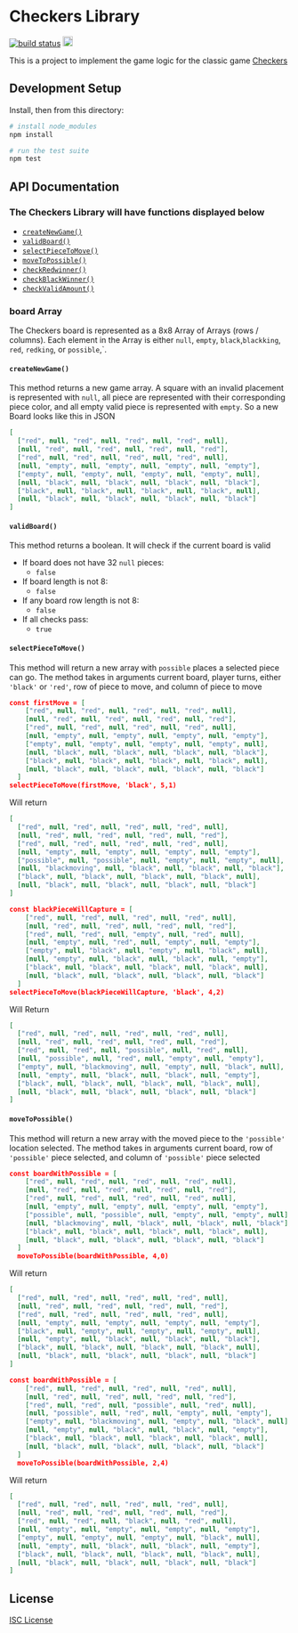 # Checkers Library

<a href='https://travis-ci.org/KimjManansala/Checkers-Library/'><img src='https://travis-ci.org/KimjManansala/Checkers-Library.svg?branch=master' alt="build status"></a>
<a href="https://badge.fury.io/js/checkerslibrary"><img src="https://badge.fury.io/js/checkerslibrary.svg" alt="npm version" height="18"></a>

This is a project to implement the game logic for the classic game
[Checkers]

## Development Setup

Install, then from this directory:

```sh
# install node_modules
npm install

# run the test suite
npm test
```

## API Documentation

### The Checkers Library will have functions displayed below

- [`createNewGame()`](#c4createNewGame)
- [`validBoard()`](#c4validBoard)
- [`selectPieceToMove()`](#c4selectPieceToMove)
- [`moveToPossible()`](#c4smoveTopossible)
- [`checkRedwinner()`](#c4checkRedwinner)
- [`checkBlackWinner()`](#c4checkBlackWinner)
- [`checkValidAmount()`](#c4checkValidAmount)

### board Array

The Checkers board is represented as a 8x8 Array of Arrays (rows / columns).
Each element in the Array is either `null`, `empty`, `black`,`blackking`, `red`, `redking`, or `possible`,`.

#### <a name='c4createNewGame'></a>`createNewGame()`

This method returns a new game array. A square with an invalid placement is
represented with `null`, all piece are represented with their corresponding
piece color, and all empty valid piece is represented with `empty`.
So a new Board looks like this in JSON

```json
[
  ["red", null, "red", null, "red", null, "red", null],
  [null, "red", null, "red", null, "red", null, "red"],
  ["red", null, "red", null, "red", null, "red", null],
  [null, "empty", null, "empty", null, "empty", null, "empty"],
  ["empty", null, "empty", null, "empty", null, "empty", null],
  [null, "black", null, "black", null, "black", null, "black"],
  ["black", null, "black", null, "black", null, "black", null],
  [null, "black", null, "black", null, "black", null, "black"]
]
```

#### <a name='c4validBoard'></a>`validBoard()`

This method returns a boolean. It will check if the current board is valid

- If board does not have 32 `null` pieces:
  - `false`
- If board length is not 8:
  - `false`
- If any board row length is not 8:
  - `false`
- If all checks pass:
  - `true`

#### <a name='c4selectPieceToMove'></a>`selectPieceToMove()`

This method will return a new array with `possible` places a selected piece can go.
The method takes in arguments current board, player turns, either `'black'` or `'red'`, row of piece to move, and column of piece to move

```json
const firstMove = [
    ["red", null, "red", null, "red", null, "red", null],
    [null, "red", null, "red", null, "red", null, "red"],
    ["red", null, "red", null, "red", null, "red", null],
    [null, "empty", null, "empty", null, "empty", null, "empty"],
    ["empty", null, "empty", null, "empty", null, "empty", null],
    [null, "black", null, "black", null, "black", null, "black"],
    ["black", null, "black", null, "black", null, "black", null],
    [null, "black", null, "black", null, "black", null, "black"]
  ]
selectPieceToMove(firstMove, 'black', 5,1)
```

Will return

```json
[
  ["red", null, "red", null, "red", null, "red", null],
  [null, "red", null, "red", null, "red", null, "red"],
  ["red", null, "red", null, "red", null, "red", null],
  [null, "empty", null, "empty", null, "empty", null, "empty"],
  ["possible", null, "possible", null, "empty", null, "empty", null],
  [null, "blackmoving", null, "black", null, "black", null, "black"],
  ["black", null, "black", null, "black", null, "black", null],
  [null, "black", null, "black", null, "black", null, "black"]
]
```

```json
const blackPieceWillCapture = [
    ["red", null, "red", null, "red", null, "red", null],
    [null, "red", null, "red", null, "red", null, "red"],
    ["red", null, "red", null, "empty", null, "red", null],
    [null, "empty", null, "red", null, "empty", null, "empty"],
    ["empty", null, "black", null, "empty", null, "black", null],
    [null, "empty", null, "black", null, "black", null, "empty"],
    ["black", null, "black", null, "black", null, "black", null],
    [null, "black", null, "black", null, "black", null, "black"]
  ]
selectPieceToMove(blackPieceWillCapture, 'black', 4,2)
```

Will Return

```json
[
  ["red", null, "red", null, "red", null, "red", null],
  [null, "red", null, "red", null, "red", null, "red"],
  ["red", null, "red", null, "possible", null, "red", null],
  [null, "possible", null, "red", null, "empty", null, "empty"],
  ["empty", null, "blackmoving", null, "empty", null, "black", null],
  [null, "empty", null, "black", null, "black", null, "empty"],
  ["black", null, "black", null, "black", null, "black", null],
  [null, "black", null, "black", null, "black", null, "black"]
]
```

#### <a name='c4moveToPossible'></a>`moveToPossible()`

This method will return a new array with the moved piece to the `'possible'` location selected. The method takes in arguments current board, row of `'possible'` piece selected, and column of `'possible'` piece selected

```json
const boardWithPossible = [
    ["red", null, "red", null, "red", null, "red", null],
    [null, "red", null, "red", null, "red", null, "red"],
    ["red", null, "red", null, "red", null, "red", null],
    [null, "empty", null, "empty", null, "empty", null, "empty"],
    ["possible", null, "possible", null, "empty", null, "empty", null],
    [null, "blackmoving", null, "black", null, "black", null, "black"],
    ["black", null, "black", null, "black", null, "black", null],
    [null, "black", null, "black", null, "black", null, "black"]
  ]
  moveToPossible(boardWithPossible, 4,0)
```

Will return

```json
[
  ["red", null, "red", null, "red", null, "red", null],
  [null, "red", null, "red", null, "red", null, "red"],
  ["red", null, "red", null, "red", null, "red", null],
  [null, "empty", null, "empty", null, "empty", null, "empty"],
  ["black", null, "empty", null, "empty", null, "empty", null],
  [null, "empty", null, "black", null, "black", null, "black"],
  ["black", null, "black", null, "black", null, "black", null],
  [null, "black", null, "black", null, "black", null, "black"]
]
```

```json
const boardWithPossible = [
    ["red", null, "red", null, "red", null, "red", null],
    [null, "red", null, "red", null, "red", null, "red"],
    ["red", null, "red", null, "possible", null, "red", null],
    [null, "possible", null, "red", null, "empty", null, "empty"],
    ["empty", null, "blackmoving", null, "empty", null, "black", null],
    [null, "empty", null, "black", null, "black", null, "empty"],
    ["black", null, "black", null, "black", null, "black", null],
    [null, "black", null, "black", null, "black", null, "black"]
  ]
  moveToPossible(boardWithPossible, 2,4)
```

Will return

```json
[
  ["red", null, "red", null, "red", null, "red", null],
  [null, "red", null, "red", null, "red", null, "red"],
  ["red", null, "red", null, "black", null, "red", null],
  [null, "empty", null, "empty", null, "empty", null, "empty"],
  ["empty", null, "empty", null, "empty", null, "black", null],
  [null, "empty", null, "black", null, "black", null, "empty"],
  ["black", null, "black", null, "black", null, "black", null],
  [null, "black", null, "black", null, "black", null, "black"]
]
```

## License

[ISC License]

[checkers]: https://en.wikipedia.org/wiki/Draughts
[npm]: https://www.npmjs.com/package/checkerslibrary
[isc license]: LICENSE.md
